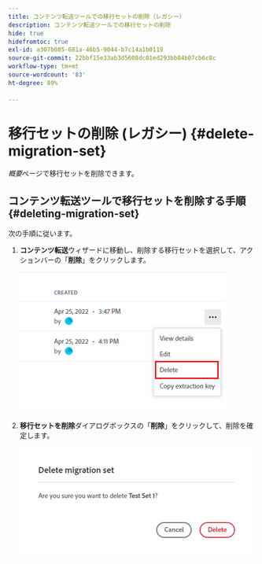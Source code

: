 ```yaml
---
title: コンテンツ転送ツールでの移行セットの削除（レガシー）
description: コンテンツ転送ツールでの移行セットの削除
hide: true
hidefromtoc: true
exl-id: a307b085-681a-46b5-9044-b7c14a1b0119
source-git-commit: 22bbf15e33ab3d5608dc01ed293bb04b07cb6c8c
workflow-type: tm+mt
source-wordcount: '83'
ht-degree: 89%

---
```


# 移行セットの削除 (レガシー) {#delete-migration-set}

*概要*&#x200B;ページで移行セットを削除できます。

## コンテンツ転送ツールで移行セットを削除する手順 {#deleting-migration-set}

次の手順に従います。

1. **コンテンツ転送**&#x200B;ウィザードに移動し、削除する移行セットを選択して、アクションバーの「**削除**」をクリックします。

   ![画像](/help/journey-migration/content-transfer-tool/assets-ctt/migration-delete1.png)

1. **移行セットを削除**&#x200B;ダイアログボックスの「**削除**」をクリックして、削除を確定します。

   ![画像](/help/journey-migration/content-transfer-tool/assets-ctt/migration-delete2.png)
